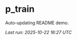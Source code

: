 # p_train

Auto-updating README demo.

<!--START_SECTION:status-->
_Last run: 2025-10-22 16:27 UTC_
<!--END_SECTION:status-->























































































































































































































































































































































































































































































































































































































































































































































































































































































































































































































































































































































































































































































































































































































































































